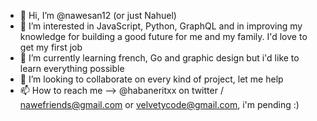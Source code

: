 - 👋 Hi, I’m @nawesan12 (or just Nahuel)
- 👀 I’m interested in JavaScript, Python, GraphQL and in improving my knowledge for building a good future for me and my family. I'd love to get my first job
- 🌱 I’m currently learning french, Go and graphic design but i'd like to learn everything possible
- 💞️ I’m looking to collaborate on every kind of project, let me help 
- 📫 How to reach me --> @habaneritxx on twitter / nawefriends@gmail.com or velvetycode@gmail.com, i'm pending :)
